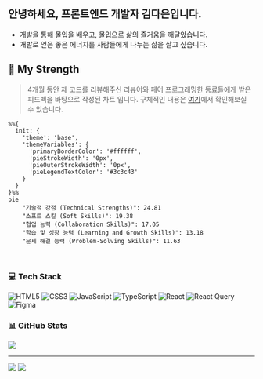 ## 안녕하세요, 프론트엔드 개발자 김다은입니다.
- 개발을 통해 몰입을 배우고, 몰입으로 삶의 즐거움을 깨달았습니다. 
- 개발로 얻은 좋은 에너지를 사람들에게 나누는 삶을 살고 싶습니다.

## 💪 My Strength

> 4개월 동안 제 코드를 리뷰해주신 리뷰어와 페어 프로그래밍한 동료들에게 받은 피드백을 바탕으로 작성된 차트 입니다. 구체적인 내용은 [여기]()에서 확인해보실 수 있습니다.

```mermaid
%%{
  init: {
    'theme': 'base',
    'themeVariables': {
      'primaryBorderColor': '#ffffff',
      'pieStrokeWidth': '0px',
      'pieOuterStrokeWidth': '0px',
      'pieLegendTextColor': '#3c3c43'
    }
  }
}%%
pie
    "기술적 강점 (Technical Strengths)": 24.81
    "소프트 스킬 (Soft Skills)": 19.38
    "협업 능력 (Collaboration Skills)": 17.05
    "학습 및 성장 능력 (Learning and Growth Skills)": 13.18
    "문제 해결 능력 (Problem-Solving Skills)": 11.63
```

<br/>


### 💻 Tech Stack
![HTML5](https://img.shields.io/badge/html5-%23E34F26.svg?style=for-the-badge&logo=html5&logoColor=white) ![CSS3](https://img.shields.io/badge/css3-%231572B6.svg?style=for-the-badge&logo=css3&logoColor=white) ![JavaScript](https://img.shields.io/badge/javascript-%23323330.svg?style=for-the-badge&logo=javascript&logoColor=%23F7DF1E) ![TypeScript](https://img.shields.io/badge/typescript-%23007ACC.svg?style=for-the-badge&logo=typescript&logoColor=white) ![React](https://img.shields.io/badge/react-%2320232a.svg?style=for-the-badge&logo=react&logoColor=%2361DAFB) ![React Query](https://img.shields.io/badge/-React%20Query-FF4154?style=for-the-badge&logo=react%20query&logoColor=white) ![Figma](https://img.shields.io/badge/figma-%23F24E1E.svg?style=for-the-badge&logo=figma&logoColor=white) 

### 📊 GitHub Stats
![](https://github-profile-trophy.vercel.app/?username=llqqssttyy&theme=radical&no-frame=false&no-bg=false&margin-w=4)

---

[![](https://visitcount.itsvg.in/api?id=llqqssttyy&icon=0&color=0)](https://visitcount.itsvg.in) ![](https://quotes-github-readme.vercel.app/api?type=horizontal&theme=light)


